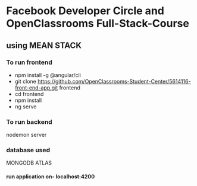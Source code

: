 # Facebook Developer Circle and OpenClassrooms Full-Stack-Course
## using MEAN STACK

### To run frontend
- npm install -g @angular/cli
- git clone https://github.com/OpenClassrooms-Student-Center/5614116-front-end-app.git frontend
- cd frontend
- npm install
- ng serve

### To run backend
nodemon server
### database used 
MONGODB ATLAS

#### run application on- localhost:4200
